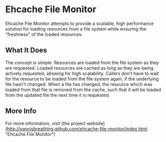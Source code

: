 Ehcache File Monitor
====================

Ehcache File Monitor attempts to provide a scalable, high performance solution
for loading resources from a file system while ensuring the "freshness" of the
loaded resources.

What It Does
------------

The concept is simple: Resources are loaded from the file system as they are
requested.  Loaded resources are cached as long as they are being actively
requested, allowing for high scalability.  Callers don't have to wait for the
resource to be loaded from the file system again, if the underlying file hasn't
changed.  When a file has changed, the resource which was loaded from that file
is removed from the cache, such that it will be loaded from the updated file
the next time it is requested.

More Info
---------

For more information, visit [the project website]
(http://sworisbreathing.github.com/ehcache-file-monitor/index.html
"Ehcache File Monitor")